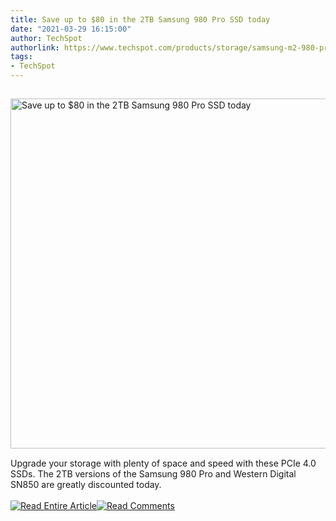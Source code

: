 ```yaml
---
title: Save up to $80 in the 2TB Samsung 980 Pro SSD today
date: "2021-03-29 16:15:00"
author: TechSpot
authorlink: https://www.techspot.com/products/storage/samsung-m2-980-pro-series-nvme-pcie.221939/
tags:
- TechSpot
---
```

<a href="https://www.techspot.com/products/storage/samsung-m2-980-pro-series-nvme-pcie.221939/" target="_blank"><img src="https://static.techspot.com/images2/news/ts3_thumbs/2021/03/2021-03-29-ts3_thumbs-b4d.jpg" width="800" height="560" style="padding: 15px 0" title="Save up to $80 in the 2TB Samsung 980 Pro SSD today" /></a><br />Upgrade your storage with plenty of space and speed with these PCIe 4.0 SSDs. The 2TB versions of the Samsung 980 Pro and Western Digital SN850 are greatly discounted today.<br /><br /><a href="https://www.techspot.com/products/storage/samsung-m2-980-pro-series-nvme-pcie.221939/"><img src="https://static.techspot.com/images/rss/rss_buttons_01.png" border="0" alt="Read Entire Article" /></a><a href="https://www.techspot.com/products/storage/samsung-m2-980-pro-series-nvme-pcie.221939/#comments"><img src="https://static.techspot.com/images/rss/rss_buttons_02.png" border="0" alt="Read Comments" /></a><br /><br />